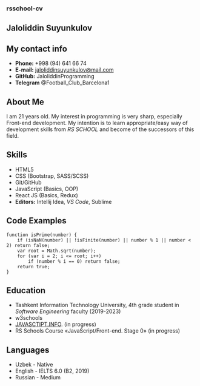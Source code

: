 ### rsschool-cv

## Jaloliddin Suyunkulov

## My contact info

- **Phone:** +998 (94) 641 66 74
- **E-mail:** jaloliddinsuyunkulov@mail.com
- **GitHub:** JaloliddinProgramming
- **Telegram** @Football_Club_Barcelona1

## About Me

I am 21 years old. My interest in programming is very sharp, especially Front-end development. My intention is to learn appropriate/easy way of development skills from _RS SCHOOL_ and become of the successors of this field.

## Skills

- HTML5
- CSS (Bootstrap, SASS/SCSS)
- Git/GitHub
- JavaScript (Basics, OOP)
- React JS (Basics, Redux)
- **Editors:** Intellij Idea, _VS Code_, Sublime

## Code Examples

```
function isPrime(number) {
    if (isNaN(number) || !isFinite(number) || number % 1 || number < 2) return false;
    var root = Math.sqrt(number);
    for (var i = 2; i <= root; i++)
        if (number % i == 0) return false;
    return true;
}
```

## Education

- Tashkent Information Technology University, 4th grade student in _Software Engineering_ faculty (2019-2023)
- w3schools
- [JAVASCTIPT.INFO](https://javascript.info/). (in progress)
- RS Schools Course «JavaScript/Front-end. Stage 0» (in progress)

## Languages

- Uzbek - Native
- English - IELTS 6.0 (B2, 2019)
- Russian - Medium
